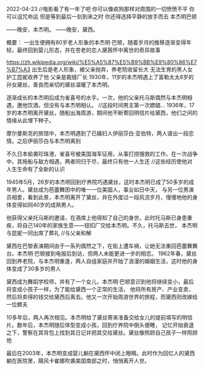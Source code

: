 
2022-04-23 //电影看了有一年了吧
你可以像疯狗那样对周围的一切愤愤不平
你可以诅咒命运
但是等到最后一刻到来之时
你还得选择平静的放手而去
本杰明巴顿

——晚安，本杰明。
——晚安，黛西。

概要：
一出生便拥有80岁老人形象的本杰明·巴顿，随着岁月的推移逐渐变得年轻，最终回到婴儿形态，并在苍老的恋人黛茜怀中离世的奇异故事

https://zh.wikipedia.org/wiki/%E5%A5%87%E5%B9%BB%E9%80%86%E7%B7%A3
出生后是老人形象，被父亲抛弃，养老院收留长大  无法生育的黑人女护工昆妮收养了他   父亲是裁缝厂长
1930年，11岁的本杰明遇上了富勒太太8岁的孙女黛丝，善良而亲切的黛丝温暖了本杰明。

逐渐成长的本杰明后成为雀喜号的水手。一次，他的父亲托马斯偶然与本杰明相遇，邀他饮酒，但没有与本杰明相认。
//这段时间男主第一次嫖娼...
1936年，17岁的本杰明离开黛丝，随船出海周游，期间他不断寄回明信片给黛西，他们之间的情缘从此埋下种子。

摩尔曼斯克的旅馆中，本杰明遇到了已婚妇人伊丽莎白·亚伯特，两人谱出一段恋情。之后伊丽莎白与本杰明离别

不久日本偷袭珍珠港，雀喜号被美国海军征用，从事打捞搜救的工作。在一次战争中，其拖船与敌方相遇，两者同归于尽，最终只有他一人生还
//这些经历使他对人生生命有了全新的认识

1945年5月，26岁的本杰明回到疗养院巧遇黛丝，这时本杰明已成了50多岁的成年男人。黛丝成为芭蕾舞团中的唯一一位美国人，事业如日中天，
   与另一位男演员相爱，看到此景，本杰明离开了黛丝，并在外度过一段风流岁月，慢慢地他的身体变得如同40岁的成熟男人。

他获得父亲托马斯的邀请，在酒席上他得知了自己的身世。此时托马斯已身患重疾，将自己140年的家族生意——钮扣厂交给本杰明。不久，托马斯去世，
  本杰明与昆妮一同出席了葬礼  //与父亲和解
 
黛西在巴黎表演期间由于一系列偶然之下，在街上遭车祸，让她无法重回芭蕾舞舞台。本杰明·巴顿接到电报后到访，但两人未能更进一步的相恋。
  1962年春，黛丝回到养老院，与本杰明重逢，两人自组家庭并开始了浪漫的婚姻生活，这时他的身体变成了30多岁的男人

黛西成为舞蹈学校师，并有了一个女儿，本杰明·巴顿意识到他将继续变小，最后将变成小孩子一样，为了能给黛西一个正常的生活，
  他将所有房产、产业变卖，然后将卖得的钱交给黛西后离去。他又一次开始周游世界的旅程，而黛西则改嫁给一位鳏夫

10多年后，两人再次相见。本杰明给了黛丝寄来准备交给女儿的提前填写的明信片。数年后，本杰明随后体型变成小孩，回到疗养院中倒头便睡，
   记忆开始衰退之下，警察在其背包上找到其日记并把其交给黛丝。黛丝像照顾自己孩子一样照顾他

最后在2003年，本杰明变成婴儿躺在黛西怀中闭上眼睛。此时作为回忆人的黛西躺在医院里，飓风卡崔娜吹袭美国南部之时，悄悄离开人世。